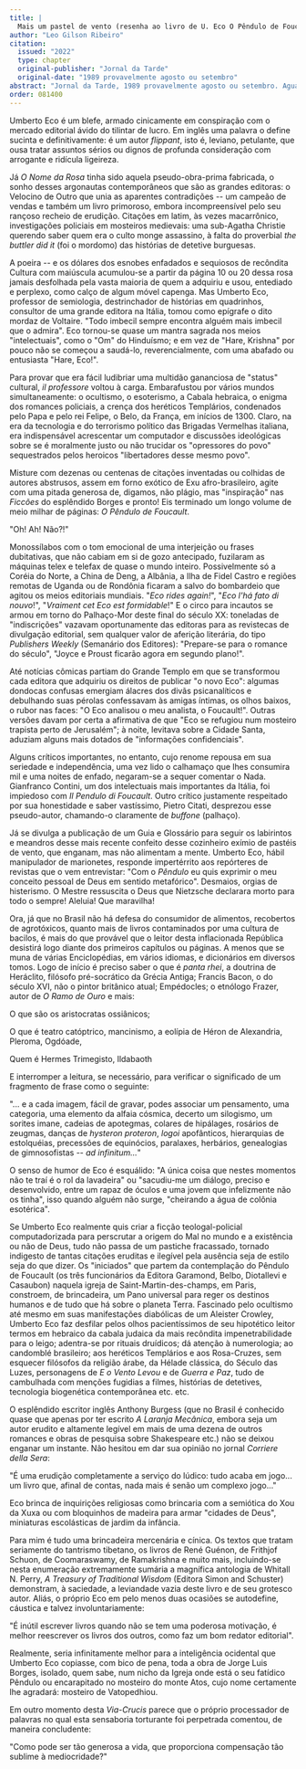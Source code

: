 ```yaml
---
title: |
  Mais um pastel de vento (resenha ao livro de U. Eco O Pêndulo de Foucault)
author: "Leo Gilson Ribeiro"
citation:
  issued: "2022"
  type: chapter
  original-publisher: "Jornal da Tarde"
  original-date: "1989 provavelmente agosto ou setembro"
abstract: "Jornal da Tarde, 1989 provavelmente agosto ou setembro. Aguardando revisão."
order: 081400
---
```


Umberto Eco é um blefe, armado cinicamente em conspiração com o mercado editorial ávido do tilintar de lucro. Em inglês uma palavra o define sucinta e definitivamente: é um autor *flippant*, isto é, leviano, petulante, que ousa tratar assuntos sérios ou dignos de profunda consideração com arrogante e ridícula ligeireza.

Já *O Nome da Rosa* tinha sido aquela pseudo-obra-prima fabricada, o sonho desses argonautas contemporâneos que são as grandes editoras: o Velocino de Outro que unia as aparentes contradições -- um campeão de vendas e também um livro primoroso, embora incompreensível pelo seu rançoso recheio de erudição. Citações em latim, às vezes macarrônico, investigações policiais em mosteiros medievais: uma sub-Agatha Christie querendo saber quem era o culto monge assassino, à falta do proverbial *the buttler did it* (foi o mordomo) das histórias de detetive burguesas.

A poeira -- e os dólares dos esnobes enfadados e sequiosos de recôndita Cultura com maiúscula acumulou-se a partir da página 10 ou 20 dessa rosa jamais desfolhada pela vasta maioria de quem a adquiriu e usou, entediado e perplexo, como calço de algum móvel capenga. Mas Umberto Eco, professor de semiologia, destrinchador de histórias em quadrinhos, consultor de uma grande editora na Itália, tomou como epígrafe o dito mordaz de Voltaire. "Todo imbecil sempre encontra alguém mais imbecil que o admira". Eco tornou-se quase um mantra sagrada nos meios "intelectuais", como o "Om" do Hinduísmo; e em vez de "Hare, Krishna" por pouco não se começou a saudá-lo, reverencialmente, com uma abafado ou entusiasta "Hare, Eco!".

Para provar que era fácil ludibriar uma multidão gananciosa de "status" cultural, *il professore* voltou à carga. Embarafustou por vários mundos simultaneamente: o ocultismo, o esoterismo, a Cabala hebraica, o enigma dos romances policiais, a crença dos heréticos Templários, condenados pelo Papa e pelo rei Felipe, o Belo, da França, em inícios de 1300. Claro, na era da tecnologia e do terrorismo político das Brigadas Vermelhas italiana, era indispensável acrescentar um computador e discussões ideológicas sobre se é moralmente justo ou não trucidar os "opressores do povo" sequestrados pelos heroicos "libertadores desse mesmo povo".

Misture com dezenas ou centenas de citações inventadas ou colhidas de autores abstrusos, assem em forno exótico de Exu afro-brasileiro, agite com uma pitada generosa de, digamos, não plágio, mas "inspiração" nas *Ficcões* do esplêndido Borges e pronto! Eis terminado um longo volume de meio milhar de páginas: *O Pêndulo de Foucault*.

"Oh! Ah! Não?!"

Monossílabos com o tom emocional de uma interjeição ou frases dubitativas, que não cabiam em si de gozo antecipado, fuzilaram as máquinas telex e telefax de quase o mundo inteiro. Possivelmente só a Coréia do Norte, a China de Deng, a Albânia, a Ilha de Fidel Castro e regiões remotas de Uganda ou de Rondônia ficaram a salvo do bombardeio que agitou os meios editoriais mundiais. "*Eco rides again!*", "*Eco l'há fato di nouvo*!", "*Vraiment cet Eco est formidable*!" E o circo para incautos se armou em torno do Palhaço-Mor deste final do século XX: toneladas de "indiscrições" vazavam oportunamente das editoras para as revistecas de divulgação editorial, sem qualquer valor de aferição literária, do tipo *Publishers Weekly* (Semanário dos Editores): "Prepare-se para o romance do século", "Joyce e Proust ficarão agora em segundo plano!".

Até notícias cômicas partiam do Grande Templo em que se transformou cada editora que adquiriu os direitos de publicar "o novo Eco": algumas dondocas confusas emergiam álacres dos divãs psicanalíticos e debulhando suas pérolas confessavam às amigas íntimas, os olhos baixos, o rubor nas faces: "O Eco analisou o meu analista, o Foucault!". Outras versões davam por certa a afirmativa de que "Eco se refugiou num mosteiro trapista perto de Jerusalém"; à noite, levitava sobre a Cidade Santa, aduziam alguns mais dotados de "informações confidenciais".

Alguns críticos importantes, no entanto, cujo renome repousa em sua seriedade e independência, uma vez lido o calhamaço que lhes consumira mil e uma noites de enfado, negaram-se a sequer comentar o Nada. Gianfranco Contini, um dos intelectuais mais importantes da Itália, foi impiedoso com *Il Pendulo di Foucault*. Outro crítico justamente respeitado por sua honestidade e saber vastíssimo, Pietro Citati, desprezou esse pseudo-autor, chamando-o claramente de *buffone* (palhaço).

Já se divulga a publicação de um Guia e Glossário para seguir os labirintos e meandros desse mais recente confeito desse cozinheiro exímio de pastéis de vento, que enganam, mas não alimentam a mente. Umberto Eco, hábil manipulador de marionetes, responde impertérrito aos repórteres de revistas que o vem entrevistar: "Com o *Pêndulo* eu quis exprimir o meu conceito pessoal de Deus em sentido metafórico". Desmaios, orgias de histerismo. O Mestre ressuscita o Deus que Nietzsche declarara morto para todo o sempre! Aleluia! Que maravilha!

Ora, já que no Brasil não há defesa do consumidor de alimentos, recobertos de agrotóxicos, quanto mais de livros contaminados por uma cultura de bacilos, é mais do que provável que o leitor desta inflacionada República desistirá logo diante dos primeiros capítulos ou páginas. A menos que se muna de várias Enciclopédias, em vários idiomas, e dicionários em diversos tomos. Logo de início é preciso saber o que é *panta rhei*, a doutrina de Heráclito, filósofo pré-socrático da Grécia Antiga; Francis Bacon, o do século XVI, não o pintor britânico atual; Empédocles; o etnólogo Frazer, autor de *O Ramo de Ouro* e mais:

O que são os aristocratas ossiânicos;

O que é teatro catóptrico, mancinismo, a eolípia de Héron de Alexandria, Pleroma, Ogdóade,

Quem é Hermes Trimegisto, Ildabaoth

E interromper a leitura, se necessário, para verificar o significado de um fragmento de frase como o seguinte:

"... e a cada imagem, fácil de gravar, podes associar um pensamento, uma categoria, uma elemento da alfaia cósmica, decerto um silogismo, um sorites imane, cadeias de apotegmas, colares de hipálages, rosários de zeugmas, danças de *hysteron proteron*, *logoi* apofânticos, hierarquias de estolquéias, precessões de equinócios, paralaxes, herbários, genealogias de gimnosofistas -- *ad infinitum...*"

O senso de humor de Eco é esquálido: "A única coisa que nestes momentos não te traí é o rol da lavadeira" ou "sacudiu-me um diálogo, preciso e desenvolvido, entre um rapaz de óculos e uma jovem que infelizmente não os tinha", isso quando alguém não surge, "cheirando a água de colônia esotérica".

Se Umberto Eco realmente quis criar a ficção teologal-policial computadorizada para perscrutar a origem do Mal no mundo e a existência ou não de Deus, tudo não passa de um pastiche fracassado, tornado indigesto de tantas citações eruditas e ilegível pela ausência seja de estilo seja do que dizer. Os "iniciados" que partem da contemplação do Pêndulo de Foucault (os três funcionários da Editora Garamond, Belbo, Diotallevi e Casaubon) naquela igreja de Saint-Martin-des-champs, em Paris, constroem, de brincadeira, um Pano universal para reger os destinos humanos e de tudo que há sobre o planeta Terra. Fascinado pelo ocultismo até mesmo em suas manifestações diabólicas de um Aleister Crowley, Umberto Eco faz desfilar pelos olhos pacientíssimos de seu hipotético leitor termos em hebraico da cabala judaica da mais recôndita impenetrabilidade para o leigo; adentra-se por rituais druídicos; dá atenção à numerologia; ao candomblé brasileiro; aos heréticos Templários e aos Rosa-Cruzes, sem esquecer filósofos da religião árabe, da Hélade clássica, do Século das Luzes, personagens de *E o Vento Levou* e de *Guerra e Paz*, tudo de cambulhada com menções fugidias a filmes, histórias de detetives, tecnologia biogenética contemporânea etc. etc.

O esplêndido escritor inglês Anthony Burgess (que no Brasil é conhecido quase que apenas por ter escrito *A Laranja Mecânica*, embora seja um autor erudito e altamente legível em mais de uma dezena de outros romances e obras de pesquisa sobre Shakespeare etc.) não se deixou enganar um instante. Não hesitou em dar sua opinião no jornal *Corriere della Sera*:

"É uma erudição completamente a serviço do lúdico: tudo acaba em jogo... um livro que, afinal de contas, nada mais é senão um complexo jogo..."

Eco brinca de inquirições religiosas como brincaria com a semiótica do Xou da Xuxa ou com bloquinhos de madeira para armar "cidades de Deus", miniaturas escolásticas de jardim da infância.

Para mim é tudo uma brincadeira mercenária e cínica. Os textos que tratam seriamente do tantrismo tibetano, os livros de René Guénon, de Frithjof Schuon, de Coomaraswamy, de Ramakrishna e muito mais, incluindo-se nesta enumeração extremamente sumária a magnífica antologia de Whitall N. Perry, *A Treasury of Traditional Wisdom* (Editora Simon and Schuster) demonstram, à saciedade, a leviandade vazia deste livro e de seu grotesco autor. Aliás, o próprio Eco em pelo menos duas ocasiões se autodefine, cáustica e talvez involuntariamente:

"É inútil escrever livros quando não se tem uma poderosa motivação, é melhor reescrever os livros dos outros, como faz um bom redator editorial".

Realmente, seria infinitamente melhor para a inteligência ocidental que Umberto Eco copiasse, com bico de pena, toda a obra de Jorge Luis Borges, isolado, quem sabe, num nicho da Igreja onde está o seu fatídico Pêndulo ou encarapitado no mosteiro do monte Atos, cujo nome certamente lhe agradará: mosteiro de Vatopedhiou.

Em outro momento desta *Via-Crucis* parece que o próprio processador de palavras no qual esta sensaboria torturante foi perpetrada comentou, de maneira concludente:

"Como pode ser tão generosa a vida, que proporciona compensação tão sublime à mediocridade?"


